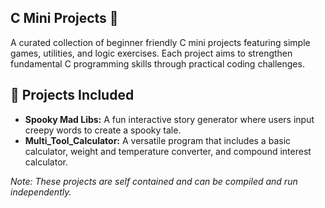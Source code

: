 ## C Mini Projects 👾

A curated collection of beginner friendly C mini projects featuring simple games, utilities, and logic exercises. Each project aims to strengthen fundamental C programming skills through practical coding challenges.

## 📁 Projects Included

- **Spooky Mad Libs:** A fun interactive story generator where users input creepy words to create a spooky tale.
- **Multi_Tool_Calculator:** A versatile program that includes a basic calculator, weight and temperature converter, and compound interest calculator.

*Note: These projects are self contained and can be compiled and run independently.*
